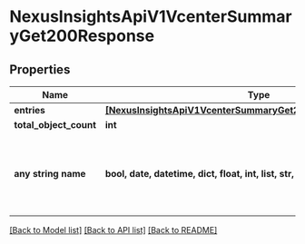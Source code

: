 # NexusInsightsApiV1VcenterSummaryGet200Response


## Properties
Name | Type | Description | Notes
------------ | ------------- | ------------- | -------------
**entries** | [**[NexusInsightsApiV1VcenterSummaryGet200ResponseEntriesInner]**](NexusInsightsApiV1VcenterSummaryGet200ResponseEntriesInner.md) |  | [optional] 
**total_object_count** | **int** |  | [optional] 
**any string name** | **bool, date, datetime, dict, float, int, list, str, none_type** | any string name can be used but the value must be the correct type | [optional]

[[Back to Model list]](../README.md#documentation-for-models) [[Back to API list]](../README.md#documentation-for-api-endpoints) [[Back to README]](../README.md)


